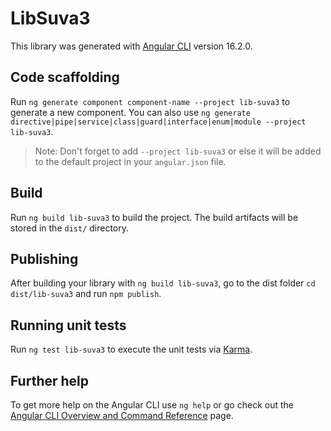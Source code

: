 # LibSuva3

This library was generated with [Angular CLI](https://github.com/angular/angular-cli) version 16.2.0.

## Code scaffolding

Run `ng generate component component-name --project lib-suva3` to generate a new component. You can also use `ng generate directive|pipe|service|class|guard|interface|enum|module --project lib-suva3`.
> Note: Don't forget to add `--project lib-suva3` or else it will be added to the default project in your `angular.json` file. 

## Build

Run `ng build lib-suva3` to build the project. The build artifacts will be stored in the `dist/` directory.

## Publishing

After building your library with `ng build lib-suva3`, go to the dist folder `cd dist/lib-suva3` and run `npm publish`.

## Running unit tests

Run `ng test lib-suva3` to execute the unit tests via [Karma](https://karma-runner.github.io).

## Further help

To get more help on the Angular CLI use `ng help` or go check out the [Angular CLI Overview and Command Reference](https://angular.io/cli) page.
